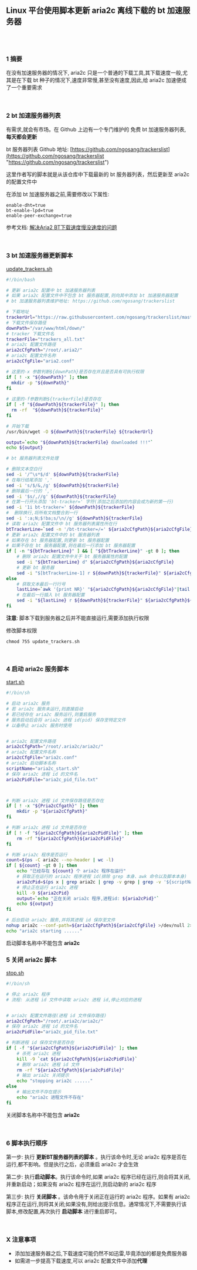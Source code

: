 ## Linux 平台使用脚本更新 aria2c 离线下载的 bt 加速服务器  


​    
​    
### 1 摘要    

在没有加速服务器的情况下, aria2c 只是一个普通的下载工具,其下载速度一般,尤其是在下载 bt 种子的情况下,速度非常慢,甚至没有速度,因此,给 aria2c 加速便成了一个重要需求  

​    

### 2 bt 加速服务器列表  

有需求,就会有市场。在 Github 上边有一个专门维护的 免费 bt 加速服务器列表,**每天都会更新**  

bt 服务器列表 Github 地址: [https://github.com/ngosang/trackerslist](https://github.com/ngosang/trackerslist "https://github.com/ngosang/trackerslist")  

这里作者写的脚本就是从该仓库中下载最新的 bt 服务器列表，然后更新至 aria2c 的配置文件中  

在添加 bt 加速服务器之前,需要修改以下属性:  

```properties
enable-dht=true
bt-enable-lpd=true
enable-peer-exchange=true
```

参考文档: [解决Aria2 BT下载速度慢没速度的问题](http://www.senra.me/solutions-to-aria2-bt-metalink-download-slowly/)  

​     

### 3 bt 加速服务器更新脚本  

[update_trackers.sh](update_trackers.sh "update_trackers.sh")  

```sh
#!/bin/bash

# 更新 aria2c 配置中 bt 加速服务器列表
# 如果 aria2c 配置文件中不包含 bt 服务器配置,则向其中添加 bt 加速服务器配置 
# bt 加速服务器列表维护地址: https://github.com/ngosang/trackerslist

# 下载地址
trackerUrl="https://raw.githubusercontent.com/ngosang/trackerslist/master/trackers_all.txt"
# 下载文件保存路径
downPath="/var/www/html/down/"
# tracker 下载文件名
trackerFile="trackers_all.txt"
# aria2c 配置文件路径
aria2cCfgPath="/root/.aria2/"
# aria2c 配置文件名称
aria2cCfgFile="aria2.conf"

# 这里的-x 参数判断${downPath}是否存在并且是否具有可执行权限 
if [ ! -x "${downPath}" ]; then 
  mkdir -p "${downPath}" 
fi 
 
# 这里的-f参数判断${trackerFile}是否存在 
if [ -f "${downPath}${trackerFile}" ]; then 
  rm -rf  "${downPath}${trackerFile}" 
fi 

# 开始下载
/usr/bin/wget -O ${downPath}${trackerFile} ${trackerUrl}

output=`echo "${downPath}${trackerFile} downloaded !!!"`
echo ${output}

# bt 服务器列表文件处理

# 删除文本空白行
sed -i '/^\s*$/d' ${downPath}${trackerFile}
# 在每行结尾添加 ','
sed -i 's/$/&,/g' ${downPath}${trackerFile}
# 删除最后一行的 ','
sed -i '$s/,//g' ${downPath}${trackerFile}
# 在第一行开头添加 'bt-tracker=' 字符(添加之后添加的内容会成为新的第一行)
sed -i '1i bt-tracker=' ${downPath}${trackerFile}
#  删除换行,将所有文档整合到一行
sed -i ':a;N;$!ba;s/\n//g' ${downPath}${trackerFile}
# 读取 aria2c 配置文件中 bt 服务器列表属性所在行
btTrackerLine=`sed -n '/bt-tracker=/=' ${aria2cCfgPath}${aria2cCfgFile}`
# 更新 aria2c 配置文件中的 bt 服务器列表
# 如果存在 bt 服务器配置,则更新 bt 服务器配置
# 如果不存在 bt 服务器配置,则在最后一行添加 bt 服务器配置
if [ -n "${btTrackerLine}" ] && [ "${btTrackerLine}" -gt 0 ]; then
    # 删除 aria2c 配置文件中关于 bt 服务器属性的配置
    sed -i "${btTrackerLine} d" ${aria2cCfgPath}${aria2cCfgFile}
    # 更新 bt 服务器
    sed -i "$[btTrackerLine-1] r ${downPath}${trackerFile}" ${aria2cCfgPath}${aria2cCfgFile}
else
    # 获取文本最后一行行号
    lastLine=`awk '{print NR}' "${aria2cCfgPath}${aria2cCfgFile}"|tail -n1`
    # 在最后一行插入 bt 服务器配置
    sed -i "${lastLine} r ${downPath}${trackerFile}" ${aria2cCfgPath}${aria2cCfgFile}
fi
```

**注意**: 脚本下载到服务器之后并不能直接运行,需要添加执行权限  

修改脚本权限  

```shell
chmod 755 update_trackers.sh
```

​    

### 4 启动 aria2c 服务脚本    

[start.sh](start.sh "start.sh")  

```sh
#!/bin/sh

# 启动 aria2c 服务
# 若 aria2c 服务未运行,则直接启动
# 若已经存在 aria2c 服务运行,则重启服务
# 服务启动后会将 aria2c 进程 id(pid) 保存至特定文件
# 以备停止 aria2c 服务时使用


# aria2c 配置文件路径
aria2cCfgPath="/root/.aria2c/aria2c/"
# aria2c 配置文件名称
aria2cCfgFile="aria2c.conf"
# aria2c 启动脚本名称
scriptName="aria2c_start.sh"
# 保存 aria2c 进程 id 的文件名
aria2cPidFile="aria2c_pid_file.txt"



# 判断 aria2c 进程 id 文件保存路径是否存在
if [ ! -x "${Pria2cCfgath}" ]; then
    mkdir -p "${aria2cCfgPath}"
fi

# 判断 aria2c 进程 id 文件是否存在
if [ ! -f "${aria2cCfgPath}${aria2cPidFile}" ]; then
    rm -rf "${aria2cCfgPath}${aria2cPidFile}"
fi

# 判断 aria2c 程序是否运行
count=$(ps -C aria2c --no-header | wc -l)
if [ ${count} -gt 0 ]; then
    echo "已经存在 ${count} 个 aria2c 程序在运行"
    # 获取正在运行的 aria2c 程序进程 id(排除 grep 本身、awk 命令以及脚本本身)
    aria2cPid=$(ps x | grep aria2c | grep -v grep | grep -v '${scriptName}' | awk '{print $1}')
    # 停止正在运行 aria2c 进程 
    kill -9 ${aria2cPid}
    output=`echo "正在关闭 aria2c 程序,进程id: ${aria2cPid}"`
    echo ${output}   
fi

# 后台启动 aria2c 服务,并将其进程 id 保存至文件
nohup aria2c --conf-path=${aria2cCfgPath}${aria2cCfgFile} >/dev/null 2>&1 & echo $! > ${aria2cCfgPath}${aria2cPidFile}
echo "aria2c starting ......"

```

启动脚本名称中不能包含 **aria2c**      

### 5 关闭 aria2c 脚本   

[stop.sh](stop.sh "stop.sh")  

```sh
#!/bin/sh

# 停止 aria2c 程序
# 流程: 从进程 id 文件中读取 aria2c 进程 id,停止对应的进程


# aria2c 配置文件路径(进程 id 文件保存路径)
aria2cCfgPath="/root/.aria2c/aria2c/"
# 保存 aria2c 进程 id 的文件名
aria2cPidFile="aria2c_pid_file.txt"

# 判断进程 id 保存文件是否存在
if [ -f "${aria2cCfgPath}${aria2cPidFile}" ]; then
    # 杀死 aria2c 进程
    kill -9 `cat ${aria2cCfgPath}${aria2cPidFile}`
    # 删除 aria2c 进程 id 文件
    rm -rf "${aria2cCfgPath}${aria2cPidFile}"
    # 输出 aria2c 关闭提示
    echo "stopping aria2c ......"
else 
    # 输出文件不存在提示
    echo "aria2c 进程文件不存在"
fi

```
关闭脚本名称中不能包含 **aria2c**  

​      

### 6 脚本执行顺序  

第一步: 执行 **更新BT服务器列表的脚本** 。执行该命令时,无论 aria2c 程序是否在运行,都不影响。但是执行之后，必须重启 aria2c 才会生效  

第二步: 执行**启动脚本**。执行该命令时,如果 aria2c 程序已经在运行,则会将其关闭,并重新启动；如果没有 aria2c 程序在运行,则启动新的 aria2c 程序  

第三步: 执行 **关闭脚本** 。该命令用于关闭正在运行的 aria2c 程序。如果有 aria2c 程序正在运行,则将其关闭;如果没有,则给出提示信息。通常情况下,不需要执行该脚本,修改配置,再次执行 **启动脚本** 进行重启即可。  

​    

### X 注意事项  

- 添加加速服务器之后,下载速度可能仍然不如迅雷,毕竟添加的都是免费服务器  
- 如需进一步提高下载速度,可以 aria2c 配置文件中添加**代理**  




